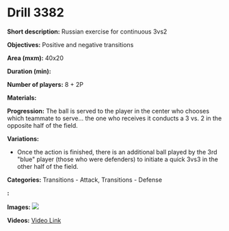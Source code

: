 # Drill 3382

**Short description:**
Russian exercise for continuous 3vs2

**Objectives:**
Positive and negative transitions

**Area (mxm):**
40x20

**Duration (min):**


**Number of players:**
8 + 2P

**Materials:**


**Progression:**
The ball is served to the player in the center who chooses which teammate to serve... the one who receives it conducts a 3 vs. 2 in the opposite half of the field.

**Variations:**
- Once the action is finished, there is an additional ball played by the 3rd "blue" player (those who were defenders) to initiate a quick 3vs3 in the other half of the field.

**Categories:**
Transitions - Attack, Transitions - Defense

**:**


**Images:**
![](https://www.coachingfutsal.com/\images\06c04e04-c0de-448a-af99-751d2bbf94e1_3vs2.JPG)

**Videos:**
[Video Link](https://www.youtube.com/embed/2GkEGqYc4Ec)

